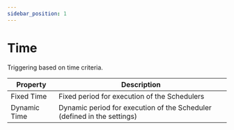 ```yaml
---
sidebar_position: 1
---
```


# Time

Triggering based on time criteria.

| Property     | Description                                                     |
| ------------ | --------------------------------------------------------------- |
| Fixed Time   | Fixed period for execution of the Schedulers                    |
| Dynamic Time | Dynamic period for execution of the Scheduler (defined in the settings) |
